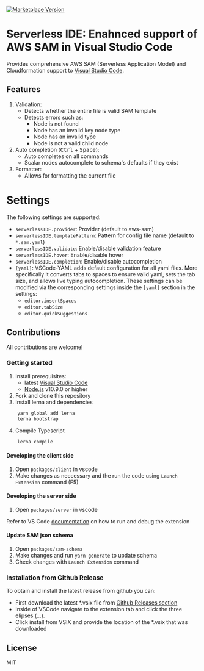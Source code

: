 [![Marketplace Version](https://vsmarketplacebadge.apphb.com/version/threadheap.serverless-ide.svg 'Current Release')](https://marketplace.visualstudio.com/items?itemName=threadheap.serverless-ide)

# Serverless IDE: Enahnced support of AWS SAM in Visual Studio Code

Provides comprehensive AWS SAM (Serverless Application Model) and Cloudformation support to [Visual Studio Code](https://code.visualstudio.com/).

## Features

1. Validation:
    - Detects whether the entire file is valid SAM template
    - Detects errors such as:
        - Node is not found
        - Node has an invalid key node type
        - Node has an invalid type
        - Node is not a valid child node
2. Auto completion (<kbd>Ctrl</kbd> + <kbd>Space</kbd>):
    - Auto completes on all commands
    - Scalar nodes autocomplete to schema's defaults if they exist
3. Formatter:
    - Allows for formatting the current file

# Settings

The following settings are supported:

-   `serverlessIDE.provider`: Provider (default to aws-sam)
-   `serverlessIDE.templatePattern`: Pattern for config file name (default to `*.sam.yaml`)
-   `serverlessIDE.validate`: Enable/disable validation feature
-   `serverlessIDE.hover`: Enable/disable hover
-   `serverlessIDE.completion`: Enable/disable autocompletion
-   `[yaml]`: VSCode-YAML adds default configuration for all yaml files. More specifically it converts tabs to spaces to ensure valid yaml, sets the tab size, and allows live typing autocompletion. These settings can be modified via the corresponding settings inside the `[yaml]` section in the settings:
    -   `editor.insertSpaces`
    -   `editor.tabSize`
    -   `editor.quickSuggestions`

## Contributions

All contributions are welcome!

### Getting started

1. Install prerequisites:
    - latest [Visual Studio Code](https://code.visualstudio.com/)
    - [Node.js](https://nodejs.org/) v10.9.0 or higher
2. Fork and clone this repository
3. Install lerna and dependencies

```sh
    yarn global add lerna
    lerna bootstrap
```

4. Compile Typescript

```sh
    lerna compile
```

#### Developing the client side

1. Open `packages/client` in vscode
2. Make changes as neccessary and the run the code using `Launch Extension` command (F5)

#### Developing the server side

1. Open `packages/server` in vscode

Refer to VS Code [documentation](https://code.visualstudio.com/docs/extensions/debugging-extensions) on how to run and debug the extension

#### Update SAM json schema

1. Open `packages/sam-schema`
2. Make changes and run `yarn generate` to update schema
3. Check changes with `Launch Extension` command

### Installation from Github Release

To obtain and install the latest release from github you can:

-   First download the latest \*.vsix file from [Github Releases section](https://github.com/redhat-developer/vscode-yaml/releases)
-   Inside of VSCode navigate to the extension tab and click the three elipses (...).
-   Click install from VSIX and provide the location of the \*.vsix that was downloaded

## License

MIT
